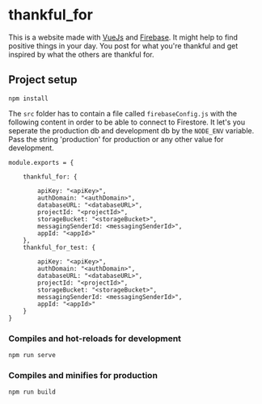 # thankful_for

This is a website made with [VueJs](https://vuejs.org) and [Firebase](https://firebase.google.com). It might help to find positive things in your day. You post for what you're thankful and get inspired by what the others are thankful for.

## Project setup
```
npm install
```
The ```src``` folder has to contain a file called ```firebaseConfig.js``` with the following content in order to be able to connect to Firestore. It let's you seperate the production db and development db by the ```NODE_ENV``` variable. Pass the string 'production' for production or any other value for development.
```
module.exports = {

    thankful_for: {
    
        apiKey: "<apiKey>",
        authDomain: "<authDomain>",
        databaseURL: "<databaseURL>",
        projectId: "<projectId>",
        storageBucket: "<storageBucket>",
        messagingSenderId: <messagingSenderId>",
        appId: "<appId>"
    },
    thankful_for_test: {
        
        apiKey: "<apiKey>",
        authDomain: "<authDomain>",
        databaseURL: "<databaseURL>",
        projectId: "<projectId>",
        storageBucket: "<storageBucket>",
        messagingSenderId: <messagingSenderId>",
        appId: "<appId>"
    }
}
```

### Compiles and hot-reloads for development
```
npm run serve
```

### Compiles and minifies for production
```
npm run build
```
